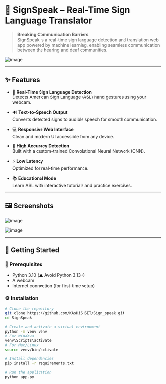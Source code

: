 # 🤟 SignSpeak – Real-Time Sign Language Translator

> **Breaking Communication Barriers**  
> SignSpeak is a real-time sign language detection and translation web app powered by machine learning, enabling seamless communication between the hearing and deaf communities.

![image](https://github.com/user-attachments/assets/2bbb4a06-3baa-4cef-a4a2-2a21ff6b7d59)



---

## ✨ Features

- 🎥 **Real-Time Sign Language Detection**  
  Detects American Sign Language (ASL) hand gestures using your webcam.

- 🔊 **Text-to-Speech Output**  
  Converts detected signs to audible speech for smooth communication.

- 💻 **Responsive Web Interface**  
  Clean and modern UI accessible from any device.

- 🧠 **High Accuracy Detection**  
  Built with a custom-trained Convolutional Neural Network (CNN).

- ⚡ **Low Latency**  
  Optimized for real-time performance.

- 📚 **Educational Mode**  
  Learn ASL with interactive tutorials and practice exercises.

---

## 🖼️ Screenshots

![image](https://github.com/user-attachments/assets/60d936a2-0503-429d-bb2b-7fb49cf45bab)

![image](https://github.com/user-attachments/assets/252b6bd1-cf7d-48b8-abf8-046546eb4317)


---

## 🚀 Getting Started

### 🔧 Prerequisites

- Python 3.10 (⚠️ Avoid Python 3.13+)
- A webcam
- Internet connection (for first-time setup)

### ⚙️ Installation

```bash
# Clone the repository
git clone https://github.com/KAsHiSHSET/Sign_speak.git
cd SignSpeak

# Create and activate a virtual environment
python -m venv venv
# For Windows
venv\Scripts\activate
# For Mac/Linux
source venv/bin/activate

# Install dependencies
pip install -r requirements.txt

# Run the application
python app.py

